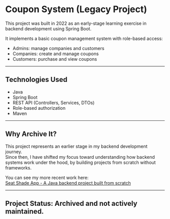 # Coupon System (Legacy Project)

This project was built in 2022 as an early-stage learning exercise in backend development using Spring Boot.

It implements a basic coupon management system with role-based access:
- Admins: manage companies and customers
- Companies: create and manage coupons
- Customers: purchase and view coupons

---

## Technologies Used
- Java
- Spring Boot
- REST API (Controllers, Services, DTOs)
- Role-based authorization
- Maven

---

## Why Archive It?

This project represents an earlier stage in my backend development journey.  
Since then, I have shifted my focus toward understanding how backend systems work under the hood, by building projects from scratch without frameworks.

You can see my more recent work here:  
[Seat Shade App - A Java backend project built from scratch](https://github.com/YochevedPhilip/seat-shade-app)

---

## Project Status: Archived and not actively maintained.
